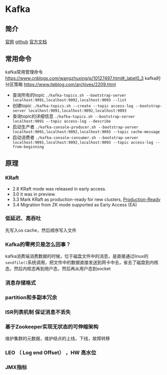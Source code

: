 # Kafka

## 简介

[官网](https://kafka.apache.org/ '')
[github](https://github.com/apache/kafka '')
[官方文档](https://kafka.apache.org/27/documentation.html '')

## 常用命令

kafka常用管理命令  https://www.cnblogs.com/wangzhuxing/p/10127497.html#_label0_3
kafka的分区策略    https://www.iteblog.com/archives/2209.html

- 查询所有的topic
`./kafka-topics.sh --bootstrap-server localhost:9091,localhost:9092,localhost:9093 --list`
- 创建topic
`./kafka-topics.sh --create --topic access-log --bootstrap-server localhost:9091,localhost:9092,localhost:9093`
- 查询topic的详细信息
`./kafka-topics.sh --bootstrap-server localhost:9091 --topic access-log --describe`
- 启动生产者
`./kafka-console-producer.sh --bootstrap-server  localhost:9091,localhost:9092,localhost:9093 --topic cache-message`
- 启动消费者
`./kafka-console-consumer.sh --bootstrap-server localhost:9091,localhost:9092,localhost:9093 --topic access-log --from-beginning`


## 原理

### KRaft
- 2.8 KRaft mode was released in early access.
- 3.0 it was in preview.
- 3.3 Mark KRaft as production-ready for new clusters, [Production-Ready](https://cwiki.apache.org/confluence/display/KAFKA/KIP-833%3A+Mark+KRaft+as+Production+Ready )
- 3.4 Migration from ZK mode supported as Early Access (EA)

### 低延迟、高吞吐

先写入os cache，然后顺序写入文件

### Kafka的零拷贝是怎么回事？
kafka消费端消费数据的时候，位于磁盘文件中的消息，是直接通过linux的`sendfile()`系统调用，把文件中的数据直接发送到网卡中去，省去了磁盘到内核态，然后内核态再到用户态，然后再从用户态到socket

### 消息存储格式

### partition和多副本冗余

### ISR列表机制 保证消息不丢失

### 基于Zookeeper实现无状态的可伸缩架构
维护集群的元数据，维护结点的上线，下线，故障转移

### LEO （ Log end Offset） ，HW 高水位


### JMX指标